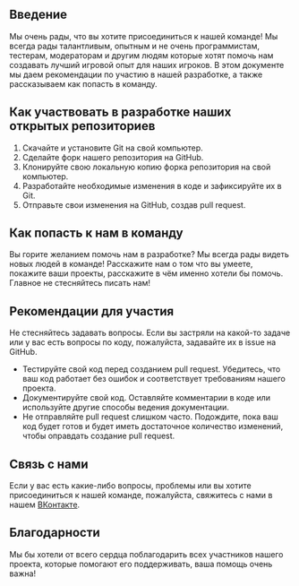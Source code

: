 ## Введение
Мы очень рады, что вы хотите присоединиться к нашей команде! Мы всегда рады талантливым, опытным и не очень программистам, тестерам, модераторам и другим людям которые хотят помочь нам создавать лучший игровой опыт для наших игроков. В этом документе мы даем рекомендации по участию в нашей разработке, а также рассказываем как попасть в команду.

## Как участвовать в разработке наших открытых репозиториев
1. Скачайте и установите Git на свой компьютер.
2. Сделайте форк нашего репозитория на GitHub.
3. Клонируйте свою локальную копию форка репозитория на свой компьютер.
4. Разработайте необходимые изменения в коде и зафиксируйте их в Git.
5. Отправьте свои изменения на GitHub, создав pull request.
## Как попасть к нам в команду
Вы горите желанием помочь нам в разработке? Мы всегда рады видеть новых людей в команде! Расскажите нам о том что вы умеете, покажите ваши проекты, расскажите в чём именно хотели бы помочь. Главное не стесняйтесь писать нам!
## Рекомендации для участия
Не стесняйтесь задавать вопросы. Если вы застряли на какой-то задаче или у вас есть вопросы по коду, пожалуйста, задавайте их в issue на GitHub.
- Тестируйте свой код перед созданием pull request. Убедитесь, что ваш код работает без ошибок и соответствует требованиям нашего проекта.
- Документируйте свой код. Оставляйте комментарии в коде или используйте другие способы ведения документации.
- Не отправляйте pull request слишком часто. Подождите, пока ваш код будет готов и будет иметь достаточное количество изменений, чтобы оправдать создание pull request.
## Связь с нами
Если у вас есть какие-либо вопросы, проблемы или вы хотите присоединиться к нашей команде, пожалуйста, свяжитесь с нами в нашем [ВКонтакте](https://vk.com/fwnetmc "Наш ВК").

## Благодарности
Мы бы хотели от всего сердца поблагодарить всех участников нашего проекта, которые помогают его поддерживать, ваша помощь очень важна!